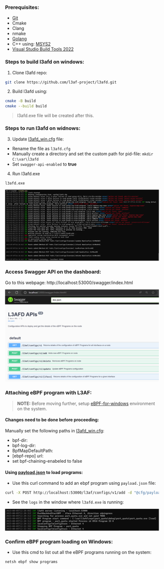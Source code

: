 ### Prerequisites:

- [Git](https://github.com/git-for-windows/git/releases/download/v2.41.0.windows.3/Git-2.41.0.3-64-bit.exe)
- Cmake
- Clang
- nmake
- [Golang](https://aka.ms/vs/17/release/vs_buildtools.exe)
- C++ using: [MSYS2](https://www.msys2.org/)
- [Visual Studio Build Tools 2022](https://aka.ms/vs/17/release/vs_buildtools.exe)

### Steps to build l3afd on windows:

1. Clone l3afd repo:
```bash
git clone https://github.com/l3af-project/l3afd.git
```

2. Build l3afd using:
```bash
cmake -B build
cmake --build build
```

>l3afd.exe file will be created after this.

### Steps to run l3afd on widnows:

3. Update [l3afd_win.cfg](./cfg/l3afd_win.cfg) file:

- Rename the file as `l3afd.cfg`
- Manually create a directory and set the custom path for pid-file: `mkdir C:\var\l3afd`
- Set `swagger-api-enabled` to **true**

4. Run l3afd.exe
```bash
l3afd.exe
```

![l3afd.exe](../images/l3af-on-windows/l3afd.exe_output.png)

### Access Swagger API on the dashboard:
Go to this webpage: http://localhost:53000/swagger/index.html

![SwaggerAPI](../images/l3af-on-windows/SwaggerAPI.png)

### Attaching eBPF program with L3AF:

> **NOTE:** Before moving further, setup [eBPF-for-windows](https://github.com/microsoft/ebpf-for-windows/blob/main/docs/GettingStarted.md) environment on the system.

#### Changes need to be done before proceeding:

Manually set the following paths in [l3afd_win.cfg](../config/l3afd_win.cfg):
- bpf-dir:
- bpf-log-dir:
- BpfMapDefaultPath:
- [ebpf-repo] url:
- set bpf-chaining-enabeled to false

#### Using [payload.json](./cfg/port_quota_add_payload.json) to load programs:

- Use this curl command to add an ebpf program using `payload.json` file:
```bash
curl -X POST http://localhost:53000/l3af/configs/v1/add -d "@cfg/payload.json"
```

- See the `logs` in the window where `l3afd.exe` is running:

![ebppAddProgramLog](../images/l3af-on-windows/ebppAddProgramLog.png)

### Confirm eBPF program loading on Windows:

- Use this cmd to list out all the eBPF programs running on the system:
```bash
netsh ebpf show programs
```






